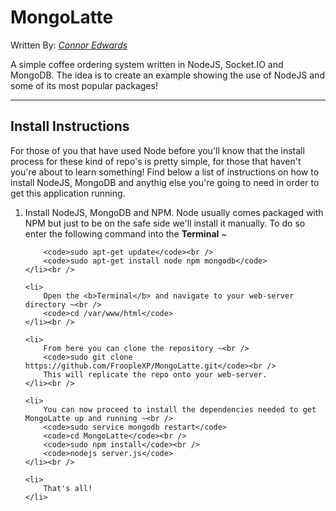 <h1>MongoLatte</h1>

Written By: <i><a href="https://twitter.com/4v3ng3dFoREVer">Connor Edwards</a></i>

<p>
	A simple coffee ordering system written in NodeJS, Socket.IO and MongoDB. The idea is to create
	an example showing the use of NodeJS and some of its most popular packages!
</p>

<hr />

<h2>Install Instructions</h2>
<p>For those of you that have used Node before you'll know that the install process for these kind of repo's is pretty simple, for those that haven't you're about to learn something! Find below a list of instructions on how to install NodeJS, MongoDB and anythig else you're going to need in order to get this application running.</p>
<ol>
	<li>
		Install NodeJS, MongoDB and NPM. Node usually comes packaged with NPM but just to be on the safe side we'll install it manually. To do so enter the following command into the <b>Terminal</b> ~<br />

		<code>sudo apt-get update</code><br />
		<code>sudo apt-get install node npm mongodb</code>	
	</li><br />

	<li>
		Open the <b>Terminal</b> and navigate to your web-server directory ~<br />
		<code>cd /var/www/html</code>
	</li><br />

	<li>
		From here you can clone the repository ~<br />
		<code>sudo git clone https://github.com/FroopleXP/MongoLatte.git</code><br />
		This will replicate the repo onto your web-server.
	</li><br />

	<li>
		You can now proceed to install the dependencies needed to get MongoLatte up and running ~<br />
		<code>sudo service mongodb restart</code>
		<code>cd MongoLatte</code><br />
		<code>sudo npm install</code><br />
		<code>nodejs server.js</code>
	</li><br />
	
	<li>
		That's all!
	</li>
</ol>

